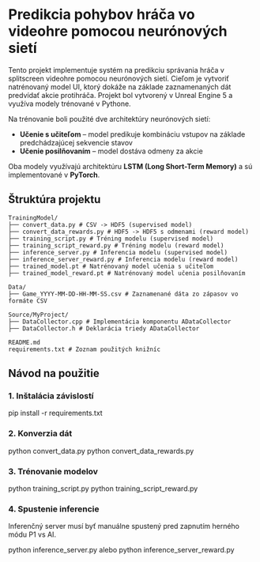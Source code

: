 # Predikcia pohybov hráča vo videohre pomocou neurónových sietí

Tento projekt implementuje systém na predikciu správania hráča v splitscreen videohre pomocou neurónových sietí. Cieľom je vytvoriť natrénovaný model UI, ktorý dokáže na základe zaznamenaných dát predvídať akcie protihráča. Projekt bol vytvorený v Unreal Engine 5 a využíva modely trénované v Pythone.

Na trénovanie boli použité dve architektúry neurónových sietí:

- **Učenie s učiteľom** – model predikuje kombináciu vstupov na základe predchádzajúcej sekvencie stavov
- **Učenie posilňovaním** – model dostáva odmeny za akcie

Oba modely využívajú architektúru **LSTM (Long Short-Term Memory)** a sú implementované v **PyTorch**.

## Štruktúra projektu
```
TrainingModel/
├── convert_data.py # CSV -> HDF5 (supervised model)
├── convert_data_rewards.py # HDF5 -> HDF5 s odmenami (reward model)
├── training_script.py # Tréning modelu (supervised model)
├── training_script_reward.py # Tréning modelu (reward model)
├── inference_server.py # Inferencia modelu (supervised model)
├── inference_server_reward.py # Inferencia modelu (reward model)
├── trained_model.pt # Natrénovaný model učenia s učiteľom
├── trained_model_reward.pt # Natrénovaný model učenia posilňovaním

Data/
├── Game_YYYY-MM-DD-HH-MM-SS.csv # Zaznamenané dáta zo zápasov vo formáte CSV

Source/MyProject/
├── DataCollector.cpp # Implementácia komponentu ADataCollector
├── DataCollector.h # Deklarácia triedy ADataCollector

README.md
requirements.txt # Zoznam použitých knižníc
```
## Návod na použitie

### 1. Inštalácia závislostí
pip install -r requirements.txt

### 2. Konverzia dát
python convert_data.py
python convert_data_rewards.py

### 3. Trénovanie modelov
python training_script.py
python training_script_reward.py

### 4. Spustenie inferencie
Inferenčný server musí byť manuálne spustený pred zapnutím herného módu P1 vs AI.

python inference_server.py
alebo
python inference_server_reward.py

